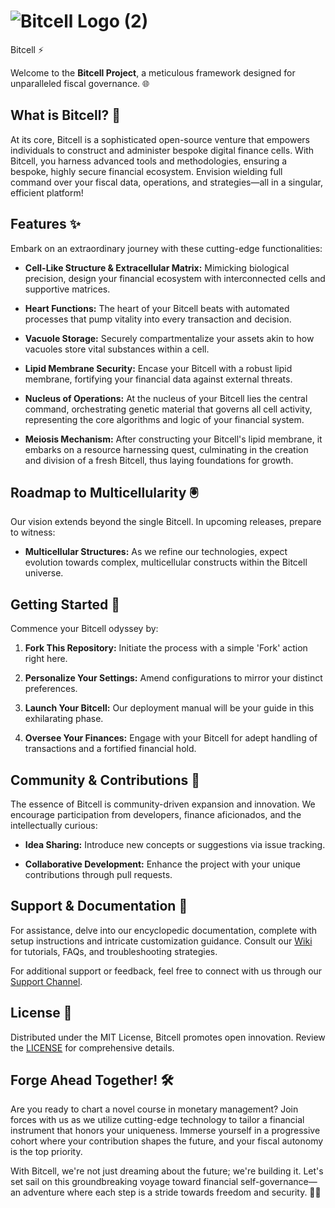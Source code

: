 # ![Bitcell Logo (2)](https://github.com/elicharlese/Bitcell/assets/61543012/9bdaa9d0-1a78-4495-aad6-32d85818ddae)
Bitcell :zap:

Welcome to the **Bitcell Project**, a meticulous framework designed for unparalleled fiscal governance. 🌐

## What is Bitcell? 🧠

At its core, Bitcell is a sophisticated open-source venture that empowers individuals to construct and administer bespoke digital finance cells. With Bitcell, you harness advanced tools and methodologies, ensuring a bespoke, highly secure financial ecosystem. Envision wielding full command over your fiscal data, operations, and strategies—all in a singular, efficient platform!

## Features ✨

Embark on an extraordinary journey with these cutting-edge functionalities:

- **Cell-Like Structure & Extracellular Matrix:** Mimicking biological precision, design your financial ecosystem with interconnected cells and supportive matrices.
  
- **Heart Functions:** The heart of your Bitcell beats with automated processes that pump vitality into every transaction and decision.

- **Vacuole Storage:** Securely compartmentalize your assets akin to how vacuoles store vital substances within a cell.

- **Lipid Membrane Security:** Encase your Bitcell with a robust lipid membrane, fortifying your financial data against external threats.

- **Nucleus of Operations:** At the nucleus of your Bitcell lies the central command, orchestrating genetic material that governs all cell activity, representing the core algorithms and logic of your financial system.

- **Meiosis Mechanism:** After constructing your Bitcell's lipid membrane, it embarks on a resource harnessing quest, culminating in the creation and division of a fresh Bitcell, thus laying foundations for growth.

## Roadmap to Multicellularity 🖲️

Our vision extends beyond the single Bitcell. In upcoming releases, prepare to witness:

- **Multicellular Structures:** As we refine our technologies, expect evolution towards complex, multicellular constructs within the Bitcell universe.

## Getting Started 🚀

Commence your Bitcell odyssey by:

1. **Fork This Repository:** Initiate the process with a simple 'Fork' action right here.

2. **Personalize Your Settings:** Amend configurations to mirror your distinct preferences.

3. **Launch Your Bitcell:** Our deployment manual will be your guide in this exhilarating phase.

4. **Oversee Your Finances:** Engage with your Bitcell for adept handling of transactions and a fortified financial hold.

## Community & Contributions 💬

The essence of Bitcell is community-driven expansion and innovation. We encourage participation from developers, finance aficionados, and the intellectually curious:

- **Idea Sharing:** Introduce new concepts or suggestions via issue tracking.
  
- **Collaborative Development:** Enhance the project with your unique contributions through pull requests.

## Support & Documentation 📖

For assistance, delve into our encyclopedic documentation, complete with setup instructions and intricate customization guidance. Consult our [Wiki](#) for tutorials, FAQs, and troubleshooting strategies.

For additional support or feedback, feel free to connect with us through our [Support Channel](#).

## License 📄

Distributed under the MIT License, Bitcell promotes open innovation. Review the [LICENSE](LICENSE.md) for comprehensive details.

## Forge Ahead Together! 🛠️

Are you ready to chart a novel course in monetary management? Join forces with us as we utilize cutting-edge technology to tailor a financial instrument that honors your uniqueness. Immerse yourself in a progressive cohort where your contribution shapes the future, and your fiscal autonomy is the top priority.

With Bitcell, we're not just dreaming about the future; we're building it. Let's set sail on this groundbreaking voyage toward financial self-governance—an adventure where each step is a stride towards freedom and security. 💼🌟
